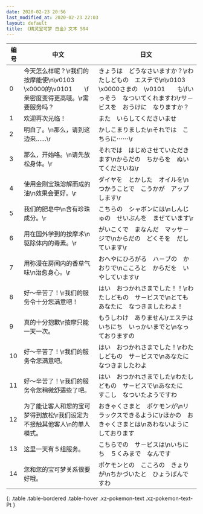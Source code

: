 ```yaml
---
date: 2020-02-23 20:56
last_modified_at: 2020-02-23 22:03
layout: default
title: 《精灵宝可梦 白金》文本 594
---
```

| 编号 | 中文 | 日文 |
| ---- | ---- | ---- |
| 0 | 今天怎么样呢？\r我们的按摩能使\n\v0103　\x0000的\v0101　　\f亲密度变得更高哦。\r需要服务吗？ | きょうは　どうなさいますか？\rわたしどもの　エステで\n\v0103　\x0000さまの　\v0101　　も\fいっそう　なついてくれますわ\rサ－ビスを　おうけに　なりますか？ |
| 1 | 欢迎再次光临！ | また　いらしてくださいませ |
| 2 | 明白了。\n那么，请到这边来……\r | かしこまりました\nそれでは　こちらに⋯⋯\r |
| 3 | 那么，开始咯。\n请先放松身体。\r | それでは　はじめさせていただきます\nからだの　ちからを　ぬいてくださいね\r |
| 4 | 使用金刚宝珠溶解而成的油\n效果会更好。\r | ダイヤを　とかした　オイルを\nつかうことで　こうかが　アップします\r |
| 5 | 我们的肥皂中\n含有珍珠成分。\r | こちらの　シャボンには\nしんじゅの　せいぶんを　まぜています\r |
| 6 | 用在国外学到的按摩术\n驱除体内的毒素。\r | がいこくで　まなんだ　マッサ－ジで\nからだの　どくそを　だしています\r |
| 7 | 用弥漫在房间内的香草气味\n治愈身心。\r | おへやにひろがる　ハ－ブの　かおりで\nこころと　からだを　いやしています\r |
| 8 | 好～辛苦了！\r我们的服务令十分您满意吧！ | はい　おつかれさまでした！！\rわたしどもの　サ－ビスで\nとても　あなたに　なつきましたわよ！ |
| 9 | 真的十分抱歉\r按摩只能一天一次。 | もうしわけ　ありません\rエステは　いちにち　いっかいまでと\nなっておりますの |
| 10 | 好～辛苦了！\r我们的服务令您满意吧。 | はい　おつかれさまでした！\rわたしどもの　サ－ビスで\nあなたに　なつきましたわよ |
| 11 | 好～辛苦了！\r我们的服务令您稍微舒适些了吧。 | はい　おつかれさまでした\rわたしどもの　サ－ビスで\nあなたに　すこし　なついたようですわ |
| 12 | 为了能让客人和您的宝可梦得到放松\r我们设定为不接触其他客人\n的单人模式。 | おきゃくさまと　ポケモンが\nリラックスできるように\rほかの　おきゃくさまとは\nあわないように　しております |
| 13 | 这里一天有５组服务。 | こちらでの　サ－ビスは\nいちにち　５くみまで　なんです |
| 14 | 您和您的宝可梦关系很要好哦。 | ポケモンとの　こころの　きょりが\nちかづいたと　ひょうばんですわ |
{: .table .table-bordered .table-hover .xz-pokemon-text .xz-pokemon-text-Pt }